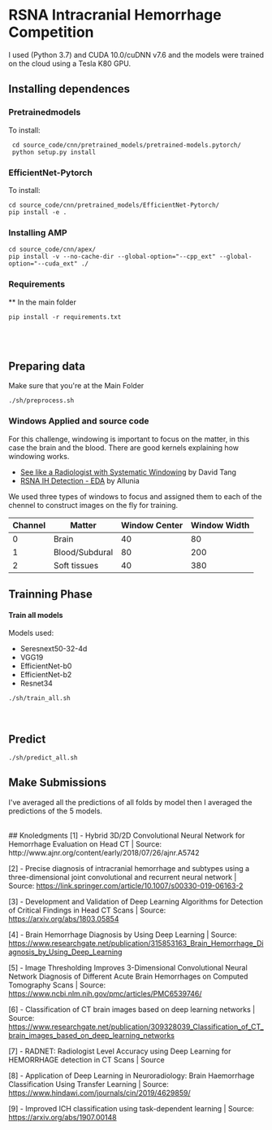 # RSNA Intracranial Hemorrhage Competition

I used (Python 3.7) and CUDA 10.0/cuDNN v7.6 and the models were trained on the cloud using a Tesla K80 GPU.
<br>
## Installing dependences 
### Pretrainedmodels
To install:
```
 cd source_code/cnn/pretrained_models/pretrained-models.pytorch/
 python setup.py install
```

### EfficientNet-Pytorch
To install:
```
cd source_code/cnn/pretrained_models/EfficientNet-Pytorch/
pip install -e .
```

### Installing AMP
```
cd source_code/cnn/apex/
pip install -v --no-cache-dir --global-option="--cpp_ext" --global-option="--cuda_ext" ./
```

### Requirements
** In the main folder

```
pip install -r requirements.txt
```
<br><br>
## Preparing data
Make sure that you're at the Main Folder
```
./sh/preprocess.sh
```
### Windows Applied and source code

For this challenge, windowing is important to focus on the matter, in this case the brain and the blood. There are good kernels explaining how windowing works.

- [See like a Radiologist with Systematic Windowing](https://www.kaggle.com/dcstang/see-like-a-radiologist-with-systematic-windowing) by David Tang
- [RSNA IH Detection - EDA](https://www.kaggle.com/allunia/rsna-ih-detection-eda) by Allunia

We used three types of windows to focus and assigned them to each of the chennel to construct images on the fly for training.

| Channel | Matter | Window Center | Window Width |
----------|--------|---------------|---------------
| 0 | Brain | 40 | 80 |
| 1 | Blood/Subdural | 80 | 200 |
| 2 | Soft tissues | 40 | 380 |

## Trainning Phase
#### Train all models
Models used:

- Seresnext50-32-4d
- VGG19
- EfficientNet-b0
- EfficientNet-b2
- Resnet34

```
./sh/train_all.sh
```

<br>

## Predict

```
./sh/predict_all.sh
```

## Make Submissions
I've averaged all the predictions of all folds by model then I averaged the predictions of the 5 models.

<br>
## Knoledgments
[1] - Hybrid 3D/2D Convolutional Neural Network for Hemorrhage Evaluation on Head CT | Source: http://www.ajnr.org/content/early/2018/07/26/ajnr.A5742

[2] - Precise diagnosis of intracranial hemorrhage and subtypes using a three-dimensional joint convolutional and recurrent neural network | Source: https://link.springer.com/article/10.1007/s00330-019-06163-2

[3] - Development and Validation of Deep Learning Algorithms for Detection of Critical Findings in Head CT Scans | Source: https://arxiv.org/abs/1803.05854

[4] - Brain Hemorrhage Diagnosis by Using Deep Learning | Source: https://www.researchgate.net/publication/315853163_Brain_Hemorrhage_Diagnosis_by_Using_Deep_Learning

[5] - Image Thresholding Improves 3-Dimensional Convolutional Neural Network Diagnosis of Different Acute Brain Hemorrhages on Computed Tomography Scans | Source: https://www.ncbi.nlm.nih.gov/pmc/articles/PMC6539746/

[6] - Classification of CT brain images based on deep learning networks | Source: https://www.researchgate.net/publication/309328039_Classification_of_CT_brain_images_based_on_deep_learning_networks

[7] - RADNET: Radiologist Level Accuracy using Deep Learning for HEMORRHAGE detection in CT Scans | Source

[8] - Application of Deep Learning in Neuroradiology: Brain Haemorrhage Classification Using Transfer Learning | Source: https://www.hindawi.com/journals/cin/2019/4629859/

[9] - Improved ICH classification using task-dependent learning | Source: https://arxiv.org/abs/1907.00148






